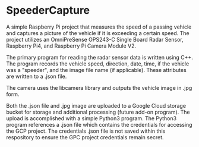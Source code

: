 # SpeederCapture

A simple Raspberry Pi project that measures the speed of a passing vehicle and captures a picture of the vehicle if it is exceeding a certain speed. 
The project utilizes an OmniPreSense OPS243-C Single Board Radar Sensor, Raspberry Pi4, and Raspberry Pi Camera Module V2. 

The primary program for reading the radar sensor data is written using C++. 
The program records the vehicle speed, direction, date, time, if the vehicle was a "speeder", and the image file name (if applicable). 
These attributes are written to a .json file. 

The camera uses the libcamera library and outputs the vehicle image in .jpg form. 

Both the .json file and .jpg image are uploaded to a Google Cloud storage bucket for storage and additional processing (future add-on program). 
The upload is accomplished with a simple Python3 program. 
The Python3 program references a .json file which contains the credentials for accessing the GCP project. The credentials .json file is not saved within this respository to ensure the GPC project credentials remain secret.  
